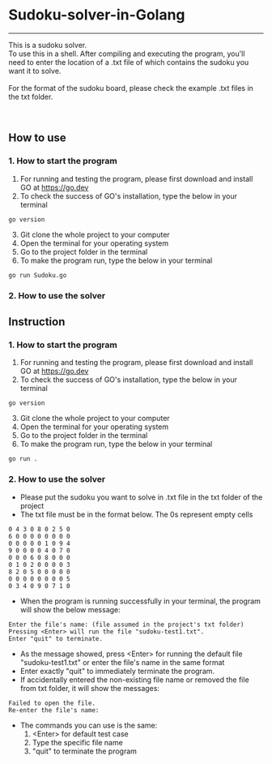 # Sudoku-solver-in-Golang
_________________________
This is a sudoku solver. <br />
  To use this in a shell. After compiling and executing the program, you'll need to enter the location of a .txt file of which contains the sudoku you want it to solve. <br />
  <br />
  For the format of the sudoku board, please check the example .txt files in the txt folder.

<br />

## How to use
### 1. How to start the program
1. For running and testing the program, please first download and install GO at https://go.dev
2. To check the success of GO's installation, type the below in your terminal
```
go version
```
3. Git clone the whole project to your computer
4. Open the terminal for your operating system
5. Go to the project folder in the terminal
6. To make the program run, type the below in your terminal
```
go run Sudoku.go
```
### 2. How to use the solver
## Instruction
### 1. How to start the program
1. For running and testing the program, please first download and install GO at https://go.dev
2. To check the success of GO's installation, type the below in your terminal
```
go version
```
3. Git clone the whole project to your computer
4. Open the terminal for your operating system
5. Go to the project folder in the terminal
6. To make the program run, type the below in your terminal
```
go run .
```
### 2. How to use the solver
* Please put the sudoku you want to solve in .txt file in the txt folder of the project
* The txt file must be in the format below. The 0s represent empty cells
```
0 4 3 0 8 0 2 5 0
6 0 0 0 0 0 0 0 0
0 0 0 0 0 1 0 9 4
9 0 0 0 0 4 0 7 0
0 0 0 6 0 8 0 0 0
0 1 0 2 0 0 0 0 3
8 2 0 5 0 0 0 0 0
0 0 0 0 0 0 0 0 5
0 3 4 0 9 0 7 1 0
```
* When the program is running successfully in your terminal, the program will show the below message:
```
Enter the file's name: (file assumed in the project's txt folder)
Pressing <Enter> will run the file "sudoku-test1.txt".
Enter "quit" to terminate.
```
* As the message showed, press \<Enter> for running the default file "sudoku-test1.txt" or enter the file's name in the same format
* Enter exactly "quit" to immediately terminate the program.
* If accidentally entered the non-existing file name or removed the file from txt folder, it will show the messages:
```
Failed to open the file.
Re-enter the file's name:
```
* The commands you can use is the same: 
  1. \<Enter> for default test case 
  2. Type the specific file name
  3. "quit" to terminate the program

